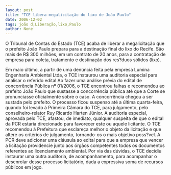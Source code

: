 ```yaml
---
layout: post
title: "TCE libera megalicitação do lixo de João Paulo"
date: 2006-12-02
tags: joão d,Liberação,lixo,Paulo
author: None
---
```

O Tribunal de Contas do Estado (TCE) acaba de liberar a megalicitação que o prefeito João Paulo prepara para a destinação final do lixo do Recife. São mais de R$ 300 milhões, em um contrato de 20 anos, para a contratação de empresa para coleta, tratamento e destinação dos res?duos sólidos (lixo).

Em maio último, a partir de uma denúncia feita pela empresa Lumina Engenharia Ambiental Ltda, o TCE instaurou uma auditoria especial para analisar o referido edital 
Ao fazer uma análise prévia do edital de concorrência Pública nº 01/2006, o TCE encontrou falhas e recomendou ao prefeito João Paulo que sustasse a concorrência pública até que a Corte se pronunciasse oficialmente sobre o caso.
A concorrência chegou a ser sustada pelo prefeito.
O processo ficou suspenso até a última quarta-feira, quando foi levado à Primeira Câmara do TCE, para julgamento, pelo conselheiro-relator Ruy Ricardo Harten Júnior. 
A auditoria especial, aprovada pelo TCE, afastou, de imediato, qualquer suspeita de que o edital da PCR estaria direcionado para favorecer este ou aquele licitante.
O TCE recomendou à Prefeitura que esclareça melhor o objeto da licitação e que altere os critérios de julgamento, tornando-os o mais objetivo poss?vel.
A PCR deve adicionar uma cláusula ao edital para que a empresa que vencer a licitação providencie junto aos órgãos competentes todos os documentos referentes ao licenciamento ambiental.
Por via das dúvidas, o TCE decidiu instaurar uma outra auditoria, de acompanhamento, para acompanhar o desenrolar desse processo licitatório, dada a expressiva soma de recursos públicos em jogo. 